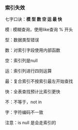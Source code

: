 ### 索引失效

七字口诀：**模 型 数 空 运 最 快**

模 : 模糊查询，使用like查询 % 开头

型：数据类型错误

数：对索引字段使用内部函数

空：索引列是null

运：索引列进行四则运算

最：复合索引不按索引最左开始查找

快：全表查找预计比索引更快



不：不等于，not in 

字：字符编码不一致

注意：is null 是会走索引的